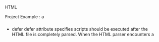 HTML

Project Example :
 a

### <script></script>

* defer 
defer attribute specifies scripts should be executed after the HTML file is completely parsed. When the HTML parser encounters a <script> element with the defer attribute, it loads the script but defers the actual execution of the JavaScript until after it finishes parsing the rest of the elements in the HTML file.

```
<script src="example.js" defer></script> 
```

e.g. 
```
<html>
 
  <head>
  	<link rel="stylesheet" href="style.css">
  	<!--  Add the defer attribute to the script below:  -->
  	<script id="blue" src="turnBlue.js" defer></script>
  </head>

  <body>		
  	<p class="centered" id="logo">Codecademy</p>

  	<script id="yellow" src="turnYellow.js"></script>
  </body>
</html>
```
```
const elemLogo = document.getElementById('logo');

elemLogo.style.color = 'cyan';

```
```
const elem = document.getElementById('logo');

elem.style.color = 'yellow';
```

* async 
async attribute loads and executes the script asynchronously with the rest of the webpage. This means that, similar to the defer attribute, the HTML parser will continue parsing the rest of the HTML as the script is downloaded in the background. However, with the async attribute, the script will not wait until the entire page is parsed: it will execute immediately after it has been downloaded.

```
<script src="example.js" async></script>
```




---

### document
document.write( i + "<br />");

### Javascript and the DOM


<img src="images/dom_1.png?raw=true">


* document.getElementById("")
```
document.getElementById("").style.color = '';

```

```
    <p id="one">Here is some text</p>
    <script>
        document.getElementById("one").style.color = 'red';
    </script>
```

```
const headline = document.getElementById('headline');
const btnmain = document.getElementById('btn-main');

btnmain.addEventListener('click',() =>{
    headline.style.border = 'solid 2px red';                     
});

```

```
const button = document.getElementById('btn-phrase');
const input = document.getElementById('input-phrase');

button.addEventListener('click', () => {
  alert(input.value);
});
```


* document.getElementsByTagName()
return htmlcollection
```
<p>Here is paragraph</p>
<p>Here is another paragraph</p>
<p>Here is one more paragraph</p>

<script>
    let myParagraph = document.getElementsByTagName('p');
    console.log(myParagraph);
</script>
```
```
<script>
    // let myParagraph = document.getElementsByTagName('p');
    // console.log(myParagraph);
    let myText = document.getElementsByTagName('p');
    for(let i = 0; i < myText.length; i++){
        myText[i].style.color = 'red';
    }

</script>

```

```
const li = document.getElementsByTagName('li');
for(let i = 0; i < li.length; i++){
    li[i].style.backgroundColor = 'yellow';
}
```

* document.getElementsByClassName()
return htmlcollection
```
<p class="blue">Here is some text</p>
<p>Here is some more text</p>
<p class="blue">Here is even more text</p>

<script>
    var myText = document.getElementsByClassName('blue');
    for(var i = 0; i < myText.length; i++){
        myText[i].style.color='blue';
    }
</script>
```

```
const highlights = document.getElementsByClassName('highlight');
//for(let i = 0; i < highlight.length; i++){
//    highlight[i].style.backgroundColor = 'cornsilk';
//}

for(const highlight of highlights){
    highlight.style.backgroundColor = 'cornsilk';
}
```

* document.querySelector();
Use CSS Queries
return first match
```
<div id="special">
    <p class="someclass">Here is some text</p>
    <p>Here is some more text</p>
    <p>Here is one more paragraph</p>
</div>

    <script>
        var myText = document.querySelector('#special .someclass');
        myText.style.color = 'red';
    </script>

```
```
document.querySelector('button');
document.querySelector('.btn-toggle'); // class
document.querySelector('#headline'); // id
document.querySelector('[title="Page Title"]'); // title="Page Title"
document.querySelectorAll('nav a');
document.querySelectorAll('#gallery a');
```

* document.querySelectorAll();
Use CSS Queries
get all elements matched , return a nodelist of elements 
nodelist
  * contains elements nodes and text nodes
  * iterate for, for of , map() and forEach()
  *  static 
```
<div id="special">
    <p>Here is some text</p>
    <p>Here is some more text</p>
</div>
<p>Not this paragraph!</p>

<script>
    var myText = document.querySelectorAll("#special p");
    for(var i=0; i < myText.length; i++){
        myText[i].style.fontWeight = "bold";
    }
</script>
```

### DOM properties

* element.style.color = ""
* element.style.property = ""
* element.innerHTML = ""
use this property to change the html inside any element on web page
```
<div id="special">
    <p>Here is some text</p>
    <p>Here is some more text</p>
</div>

<script>
    var myDiv = document.getElementById('special');
    myDiv.innerHTML = "<p>I love cheese</p>";
</script>
```

* element.className = ""
setting className properly allows you to set the class
or classes for an element

```
    <style>
        .blue {color:blue;}
    </style>
    
    <div id="special">
        <p>Here is some text</p>
        <p>Here is some more text</p>
    </div>
    
    <script>
        var firstPara = document.querySelector('p');
        firstPara.className = 'blue';
    </script>
```


### DOM methods 

* .setAttribute("attributeName",value);
```
<form>
    <label><input type="checkbox">YES!</label>
</form>

<script>
    var myCheckbox = document.querySelector('input');
    myCheckbox.setAttribute('checked','checked');
</script>


```


* .removeAttribute("attributeName");
* .getAttribute("attributeName");

### Creating Elements and Text Nodes

```
<div>
    <p>Here is a paragraph</p>
</div>

<script>
    var myTag = document.createElement('p');
    var mySentence = document.createTextNode('second paragraph');
    myTag.appendChild(mySentence);
    document.querySelector('div').appendChild(myTag);
</script>

```

```

      <input type="text" id="main" class="input-main">
      <button id="btn-main">Update Heading</button>
  
    
         
      <ul aria-live="polite">
                <li class="highlight">Make coffee</li>
                <li>Practice JavaScript</li>
                <li>Walk the cat</li>
                <li>Watch a Treehouse video</li>
                <li class="highlight">Go swimming</li>
                <li class="highlight">Play my guitar</li>
      </ul>
     
     
    const btnUpdate = document.getElementById('btn-main');
    btnUpdate.addEventListener('click',() =>{
        const input = document.querySelector('.input-main');
        const item = document.createElement('li');
        item.textContent = input.value;
        document.querySelector('ul').appendChild(item);
    });



```

### Remove Elements

```
<div>
    <p>Here is a paragraph</p>
    <p>Remove this paragraph</p>
</div>

<script>
    var myDiv = document.querySelector('div');
    myDiv.removeChild(myDiv.children[1]);
</script>
```

### DOM

window.document 
document.body.style.backgroundColor = ''
document.body.innerHTML = ''
document.body.remove()


---

# Treehouse

### Browser Events

document.body.addEventListener(<event>,<function>)
```
const body = document.body;

body.addEventListener('click',() => {
//     console.log('You clicked the body');                          
     body.innerHTML = '<h1>Hello, World</h1>';
});
```

```
const headline = document.getElementById('headline');
const btnmain = document.getElementById('btn-main');

document.getElementsByTagName('li').style.backgroundColor = 'skyblue';

btnmain.addEventListener('click',() =>{
    headline.style.border = 'solid 2px red';    
    headline.style.fontSize = '60px';
});

```

```
        <div class="list-container">
            <ul aria-live="polite">
                <li class="highlight">Make coffee</li>
                <li>Practice JavaScript</li>
                <li>Walk the cat</li>
                <li>Watch a Treehouse video</li>
                <li class="highlight">Go swimming</li>
                <li class="highlight">Play my guitar</li>
            </ul>
            <button class="btn-remove">Remove Last Task</button>
        </div>
        
        const btnToggle = document.querySelector('.btn-toggle');
        
        btnToggle.addEventListener('click',() => {
            const listContainer = document.querySelector('.list-container');
        
            if(listContainer.style.display === "none"){
                listContainer.style.display = '';
                btnToggle.textContent = 'Hide List';
            } else {
                listContainer.style.display = 'none';
                btnToggle.textContent = 'Show List';
            }
        
        });
```

### accessing element

* document.body
* document.head

### get and set content with textContent and innerHTML

* Element.textContent
* Element.innerHTML

```
const btnUpdate = document.getElementById('btn-main');
btnUpdate.addEventListener('click',() =>{

    const headline = document.getElementById('headline');
    const input = document.querySelector('.input-main');

    headline.textContent = input.value;
    input.value = '';
});
```

### change element attributes

* element.attribute
  * element.className
```
const myInput = document.querySelector('input');
myInput.type = 'checkbox';
myInput.title = 'hover words';

```

```
.grow {
  font-size: 4.8rem;
  transition: font-size 0.8s ease-in-out;
}

element.className = 'grow';
```

### Set Inline Styles with the style Property

```<div style="background-color:teal;"></div>```

* element.style   // list all

